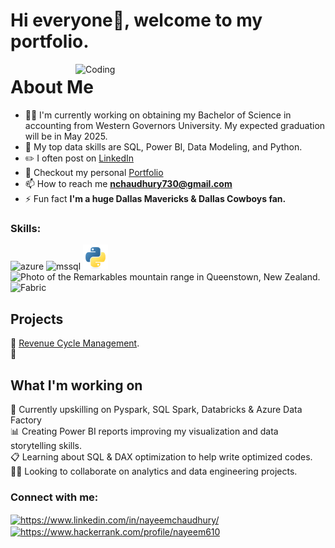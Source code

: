 <h1 align="left">Hi everyone👋, welcome to my portfolio.</h1>

<img align="right" alt="Coding" width="400" src="https://www.guvi.in/blog/wp-content/uploads/2023/01/giphy.gif">

# About Me
- 👨‍💻 I'm currently working on obtaining my Bachelor of Science in accounting from Western Governors University. My expected graduation will be in May 2025.  
- 🌱 My top data skills are SQL, Power BI, Data Modeling, and Python. 
- ✏️ I often post on [LinkedIn](https://www.linkedin.com/in/nayeemchaudhury/)
- 👯 Checkout my personal [Portfolio](https://nayeemchaudhury.wixsite.com/dataportfolio)
- 📫 How to reach me **nchaudhury730@gmail.com**
- ⚡ Fun fact **I'm a huge Dallas Mavericks & Dallas Cowboys fan.**


<h3 align="left">Skills:</h3>
<p align="left">  <img src="https://www.vectorlogo.zone/logos/microsoft_azure/microsoft_azure-icon.svg" alt="azure" width="40" height="40"/> </a>  
<img src="https://www.svgrepo.com/show/303229/microsoft-sql-server-logo.svg" alt="mssql" width="40" height="40"/> </a> 
<img src="https://raw.githubusercontent.com/devicons/devicon/master/icons/python/python-original.svg" alt="python" width="40" height="40"/> </a>
<img src="https://upload.wikimedia.org/wikipedia/commons/c/cf/New_Power_BI_Logo.svg" alt="Photo of the Remarkables mountain range in Queenstown, New Zealand." class="GeneratedImage" width="40" height="40"> </a>
<img src="https://static.wikia.nocookie.net/logopedia/images/a/aa/Microsoft_Fabric_2023.svg/revision/latest?cb=20230528223239" alt="Fabric" height="40" width="40"> </a> </p>



## Projects
🔭  [Revenue Cycle Management](https://nayeemchaudhury.wixsite.com/dataportfolio/a-r-performance-analysis). <br>
🌱


## What I'm working on 
📶 Currently upskilling on Pyspark, SQL Spark, Databricks & Azure Data Factory <br>
📊 Creating Power BI reports improving my visualization and data storytelling skills. <br>
📋 Learning about SQL & DAX optimization to help write optimized codes. <br>
👨‍💻 Looking to collaborate on analytics and data engineering projects. 


<h3 align="left">Connect with me:</h3>
<p align="left">
<a href="https://linkedin.com/in/https://www.linkedin.com/in/nayeemchaudhury/" target="blank"><img align="center" src="https://raw.githubusercontent.com/rahuldkjain/github-profile-readme-generator/master/src/images/icons/Social/linked-in-alt.svg" alt="https://www.linkedin.com/in/nayeemchaudhury/" height="30" width="40" /></a> 
<a href="https://www.hackerrank.com/https://www.hackerrank.com/profile/nayeem610" target="blank"><img align="center" src="https://raw.githubusercontent.com/rahuldkjain/github-profile-readme-generator/master/src/images/icons/Social/hackerrank.svg" alt="https://www.hackerrank.com/profile/nayeem610" height="30" width="40" /></a>
</p>

